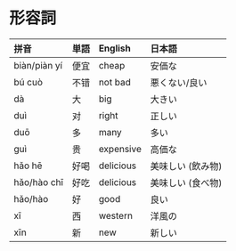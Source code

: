 # 形容詞

|拼音|単語|English|日本語|
|:--|:--|:--|:--|
|biàn/piàn yí|便宜|cheap|安価な|
|bú cuò|不错|not bad|悪くない/良い|
|dà|大|big|大きい|
|duì|对|right|正しい|
|duō|多|many|多い|
|guì|贵|expensive|高価な|
|hǎo hē|好喝|delicious|美味しい (飲み物)|
|hǎo/hào chī|好吃|delicious|美味しい (食べ物)|
|hǎo/hào|好|good|良い|
|xī|西|western|洋風の|
|xīn|新|new|新しい|
